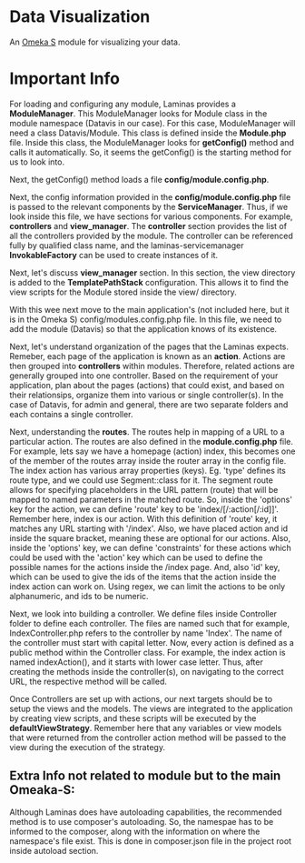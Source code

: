 # Data Visualization

An [Omeka S](https://omeka.org/s/) module for visualizing your data.

# Important Info

For loading and configuring any module, Laminas provides a **ModuleManager**. This ModuleManager looks for Module class in the module namespace (Datavis in our case). For this case, ModuleManager will need a class Datavis/Module. This class is defined inside the **Module.php** file. Inside this class, the ModuleManager looks for **getConfig()** method and calls it automatically. So, it seems the getConfig() is the starting method for us to look into.

Next, the getConfig() method loads a file **config/module.config.php**.

Next, the config information provided in the **config/module.config.php** file is passed to the relevant components by the **ServiceManager**. Thus, if we look inside this file, we have sections for various components. For example, **controllers** and **view_manager**. The **controller** section provides the list of all the controllers provided by the module. The controller can be referenced fully by qualified class name, and the laminas-servicemanager **InvokableFactory** can be used to create instances of it.

Next, let's discuss **view_manager** section. In this section, the view directory is added to the **TemplatePathStack** configuration. This allows it to find the view scripts for the Module stored inside the view/ directory.

With this wee next move to the main application's (not included here, but it is in the Omeka S) config/modules.config.php file. In this file, we need to add the module (Datavis) so that the application knows of its existence.

Next, let's understand organization of the pages that the Laminas expects. Remeber, each page of the application is known as an **action**. Actions are then grouped into **controllers** within modules. Therefore, related actions are generally grouped into one controller. Based on the requirement of your application, plan about the pages (actions) that could exist, and based on their relationsips, organize them into various or single controller(s). In the case of Datavis, for admin and general, there are two separate folders and each contains a single controller.

Next, understanding the **routes**. The routes help in mapping of a URL to a particular action. The routes are also defined in the **module.config.php** file. For example, lets say we have a homepage (action) index, this becomes one of the member of the routes array inside the router array in the config file. The index action has various array properties (keys). Eg. 'type' defines its route type, and we could use Segment::class for it. The segment route allows for specifying placeholders in the URL pattern (route) that will be mapped to named parameters in the matched route. So, inside the 'options' key for the action, we can define 'route' key to be 'index/[/:action[/:id]]'. Remember here, index is our action. With this definition of 'route' key, it matches any URL starting with '/index'. Also, we have placed action and id inside the square bracket, meaning these are optional for our actions. Also, inside the 'options' key, we can define 'constraints' for these actions which could be used with the 'action' key which can be used to define the possible names for the actions inside the /index page. And, also 'id' key, which can be used to give the ids of the items that the action inside the index action can work on. Using regex, we can limit the actions to be only alphanumeric, and ids to be numeric.

Next, we look into building a controller. We define files inside Controller folder to define each controller. The files are named such that for example, IndexController.php refers to the controller by name 'Index'. The name of the controller must start with capital letter. Now, every action is defined as a public method within the Controller class. For example, the index action is named indexAction(), and it starts with lower case letter. Thus, after creating the methods inside the controller(s), on navigating to the correct URL, the respective method will be called.

Once Controllers are set up with actions, our next targets should be to setup the views and the models. The views are integrated to the application by creating view scripts, and these scripts will be executed by the **defaultViewStrategy**. Remember here that any variables or view models that were returned from the controller action method will be passed to the view during the execution of the strategy.

## Extra Info not related to module but to the main Omeaka-S:

Although Laminas does have autoloading capabilities, the recommended method is to use composer's autoloading. So, the namespae has to be informed to the composer, along with the information on where the namespace's file exist. This is done in composer.json file in the project root inside autoload section.
